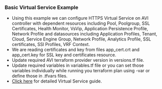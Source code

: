 ### Basic Virtual Service Example
* Using this example we can configure HTTPS Virtual Service on AVI controller with dependent resources including Pool, Poolgroup, SSL Certificates, Health Monitor, VsVip, Application Persistence Profile, Network Profile and datasources including Application Profiles, Tenant, Cloud, Service Engine Group, Network Profile, Analytics Profile, SSL certificates, SSl Profiles, VRF Context. 
* We are reading certificates and key from files app_cert.crt and app_cert.key for SSL key and certificates resource. 
* Update required AVI terraform provider version in versions.tf file.
* Update required variables in variables.tf file or you can set those variables individually while running you terraform plan using -var or define those in .tfvars files.
* [Click here](https://avinetworks.com/docs/20.1/configuration-guide/applications/virtual-services/) for detailed Virtual Service guide.
